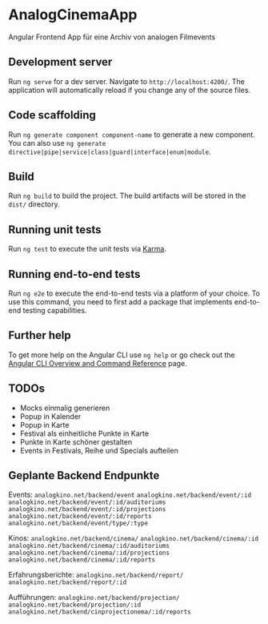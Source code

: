 # AnalogCinemaApp

Angular Frontend App für eine Archiv von analogen Filmevents

## Development server

Run `ng serve` for a dev server. Navigate to `http://localhost:4200/`. The application will automatically reload if you change any of the source files.

## Code scaffolding

Run `ng generate component component-name` to generate a new component. You can also use `ng generate directive|pipe|service|class|guard|interface|enum|module`.

## Build

Run `ng build` to build the project. The build artifacts will be stored in the `dist/` directory.

## Running unit tests

Run `ng test` to execute the unit tests via [Karma](https://karma-runner.github.io).

## Running end-to-end tests

Run `ng e2e` to execute the end-to-end tests via a platform of your choice. To use this command, you need to first add a package that implements end-to-end testing capabilities.

## Further help

To get more help on the Angular CLI use `ng help` or go check out the [Angular CLI Overview and Command Reference](https://angular.io/cli) page.


## TODOs

- Mocks einmalig generieren
- Popup in Kalender
- Popup in Karte
- Festival als einheitliche Punkte in Karte
- Punkte in Karte schöner gestalten
- Events in Festivals, Reihe und Specials aufteilen

## Geplante Backend Endpunkte

Events: 
`analogkino.net/backend/event`
`analogkino.net/backend/event/:id`
`analogkino.net/backend/event/:id/auditoriums`
`analogkino.net/backend/event/:id/projections`
`analogkino.net/backend/event/:id/reports`
`analogkino.net/backend/event/type/:type`

Kinos:
`analogkino.net/backend/cinema/`
`analogkino.net/backend/cinema/:id`
`analogkino.net/backend/cinema/:id/auditoriums`
`analogkino.net/backend/cinema/:id/projections`
`analogkino.net/backend/cinema/:id/reports`

Erfahrungsberichte:
`analogkino.net/backend/report/`
`analogkino.net/backend/report/:id`

Aufführungen:
`analogkino.net/backend/projection/`
`analogkino.net/backend/projection/:id`
`analogkino.net/backend/cinprojectionema/:id/reports`
